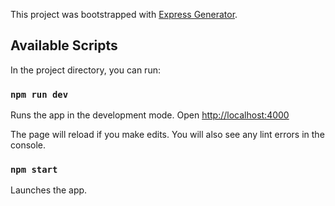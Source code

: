 This project was bootstrapped with [Express Generator](https://https://github.com/expressjs/generator).

## Available Scripts

In the project directory, you can run:

### `npm run dev`

Runs the app in the development mode.
Open [http://localhost:4000](http://localhost:4000)

The page will reload if you make edits.
You will also see any lint errors in the console.

### `npm start`

Launches the app.

